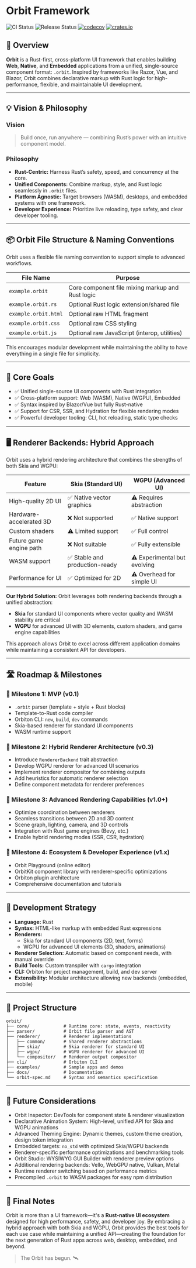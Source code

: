 # Orbit Framework

![CI Status](https://github.com/orbitrs/orbitrs/actions/workflows/ci.yml/badge.svg)
![Release Status](https://github.com/orbitrs/orbitrs/actions/workflows/release.yml/badge.svg)
[![codecov](https://codecov.io/gh/orbitrs/orbitrs/branch/main/graph/badge.svg?token=CODECOV_TOKEN)](https://codecov.io/gh/orbitrs/orbitrs)
[![crates.io](https://img.shields.io/crates/v/orbitrs.svg)](https://crates.io/crates/orbitrs)

## 🌌 Overview

**Orbit** is a Rust-first, cross-platform UI framework that enables building **Web**, **Native**, and **Embedded** applications from a unified, single-source component format: `.orbit`. Inspired by frameworks like Razor, Vue, and Blazor, Orbit combines declarative markup with Rust logic for high-performance, flexible, and maintainable UI development.

---

## 💡 Vision & Philosophy

### Vision

> Build once, run anywhere — combining Rust’s power with an intuitive component model.

### Philosophy

* **Rust-Centric:** Harness Rust’s safety, speed, and concurrency at the core.
* **Unified Components:** Combine markup, style, and Rust logic seamlessly in `.orbit` files.
* **Platform Agnostic:** Target browsers (WASM), desktops, and embedded systems with one framework.
* **Developer Experience:** Prioritize live reloading, type safety, and clear developer tooling.

---

## 📦 Orbit File Structure & Naming Conventions

Orbit uses a flexible file naming convention to support simple to advanced workflows.

| File Name            | Purpose                                          |
| -------------------- | ------------------------------------------------ |
| `example.orbit`      | Core component file mixing markup and Rust logic |
| `example.orbit.rs`   | Optional Rust logic extension/shared file        |
| `example.orbit.html` | Optional raw HTML fragment                       |
| `example.orbit.css`  | Optional raw CSS styling                         |
| `example.orbit.js`   | Optional raw JavaScript (interop, utilities)     |

This encourages modular development while maintaining the ability to have everything in a single file for simplicity.

---

## 🎯 Core Goals

* ✅ Unified single-source UI components with Rust integration
* ✅ Cross-platform support: Web (WASM), Native (WGPU), Embedded
* ✅ Syntax inspired by Blazor/Vue but fully Rust-native
* ✅ Support for CSR, SSR, and Hydration for flexible rendering modes
* ✅ Powerful developer tooling: CLI, hot reloading, static type checks

---

## 🖥️ Renderer Backends: Hybrid Approach

Orbit uses a hybrid rendering architecture that combines the strengths of both Skia and WGPU:

| Feature                 | Skia (Standard UI)           | WGPU (Advanced UI)             |
| ----------------------- | ---------------------------- | ------------------------------ |
| High-quality 2D UI      | ✅ Native vector graphics     | ⚠️ Requires abstraction        |
| Hardware-accelerated 3D | ❌ Not supported              | ✅ Native support              |
| Custom shaders          | ⚠️ Limited support            | ✅ Full control                |
| Future game engine path | ❌ Not suitable               | ✅ Fully extensible            |
| WASM support            | ✅ Stable and production-ready | ⚠️ Experimental but evolving  |
| Performance for UI      | ✅ Optimized for 2D           | ⚠️ Overhead for simple UI     |

**Our Hybrid Solution:**
Orbit leverages both rendering backends through a unified abstraction:

* **Skia** for standard UI components where vector quality and WASM stability are critical
* **WGPU** for advanced UI with 3D elements, custom shaders, and game engine capabilities

This approach allows Orbit to excel across different application domains while maintaining a consistent API for developers.

---

## 🛣️ Roadmap & Milestones

### 🚩 Milestone 1: MVP (v0.1)

* `.orbit` parser (template + style + Rust blocks)
* Template-to-Rust code compiler
* Orbiton CLI: `new`, `build`, `dev` commands
* Skia-based renderer for standard UI components
* WASM runtime support

### 🚩 Milestone 2: Hybrid Renderer Architecture (v0.3)

* Introduce `RendererBackend` trait abstraction
* Develop WGPU renderer for advanced UI scenarios
* Implement renderer compositor for combining outputs
* Add heuristics for automatic renderer selection
* Define component metadata for renderer preferences

### 🚩 Milestone 3: Advanced Rendering Capabilities (v1.0+)

* Optimize coordination between renderers
* Seamless transitions between 2D and 3D content
* Scene graph, lighting, camera, and 3D controls
* Integration with Rust game engines (Bevy, etc.)
* Enable hybrid rendering modes (SSR, CSR, hydration)

### 🚩 Milestone 4: Ecosystem & Developer Experience (v1.x)

* Orbit Playground (online editor)
* OrbitKit component library with renderer-specific optimizations
* Orbiton plugin architecture
* Comprehensive documentation and tutorials

---

## 🧪 Development Strategy

* **Language:** Rust
* **Syntax:** HTML-like markup with embedded Rust expressions
* **Renderers:** 
  * Skia for standard UI components (2D, text, forms)
  * WGPU for advanced UI elements (3D, shaders, animations)
* **Renderer Selection:** Automatic based on component needs, with manual override
* **Build Tools:** Custom transpiler with `cargo` integration
* **CLI:** Orbiton for project management, build, and dev server
* **Extensibility:** Modular architecture allowing new backends (embedded, mobile)

---

## 📂 Project Structure

```plaintext
orbit/
├── core/             # Runtime core: state, events, reactivity
├── parser/           # Orbit file parser and AST
├── renderer/         # Renderer implementations
│   ├── common/       # Shared renderer abstractions
│   ├── skia/         # Skia renderer for standard UI
│   ├── wgpu/         # WGPU renderer for advanced UI
│   └── compositor/   # Renderer output compositor
├── cli/              # Orbiton CLI
├── examples/         # Sample apps and demos
├── docs/             # Documentation
└── orbit-spec.md     # Syntax and semantics specification
```

---

## 🔮 Future Considerations

* Orbit Inspector: DevTools for component state & renderer visualization
* Declarative Animation System: High-level, unified API for Skia and WGPU animations
* Advanced Theming Engine: Dynamic themes, custom theme creation, design token integration
* Embedded targets: `no_std` with optimized Skia/WGPU backends
* Renderer-specific performance optimizations and benchmarking tools
* Orbit Studio: WYSIWYG GUI Builder with renderer preview options
* Additional rendering backends: Vello, WebGPU native, Vulkan, Metal
* Runtime renderer switching based on performance metrics
* Precompiled `.orbit` to WASM packages for easy npm distribution

---

## 📢 Final Notes

Orbit is more than a UI framework—it's a **Rust-native UI ecosystem** designed for high performance, safety, and developer joy.
By embracing a hybrid approach with both Skia and WGPU, Orbit provides the best tools for each use case while maintaining a unified API—creating the foundation for the next generation of Rust apps across web, desktop, embedded, and beyond.

> The Orbit has begun. 🛰️
